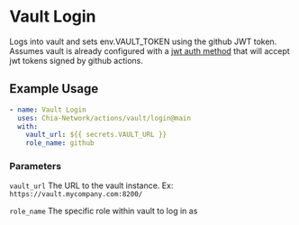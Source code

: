 # Vault Login

Logs into vault and sets env.VAULT_TOKEN using the github JWT token. Assumes vault is already configured with a [jwt auth method](https://www.vaultproject.io/docs/auth/jwt) that will accept jwt tokens signed by github actions.

## Example Usage

```yaml
- name: Vault Login
  uses: Chia-Network/actions/vault/login@main
  with:
    vault_url: ${{ secrets.VAULT_URL }}
    role_name: github
```

### Parameters

`vault_url` The URL to the vault instance. Ex: `https://vault.mycompany.com:8200/`

`role_name` The specific role within vault to log in as
